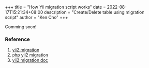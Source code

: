 +++
title = "How Yii migration script works"
date = 2022-08-17T15:21:34+08:00
description = "Create/Delete table using migration script"
author = "Ken Cho"
+++

Comming soon!

### Reference
1. [yii2 migration](https://www.yiiframework.com/doc/guide/2.0/en/db-migrations)
2. [php yii2 migration ](https://nicholaskhang.github.io/my-blog/post/php-yii2-database-migration/)
3. [yii2 migration doc](https://yii2-framework.readthedocs.io/en/stable/guide/db-migrations/)